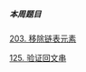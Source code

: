 ##### 本周题目

[203. 移除链表元素](https://leetcode-cn.com/problems/remove-linked-list-elements/)

[125. 验证回文串](https://leetcode-cn.com/problems/valid-palindrome/)